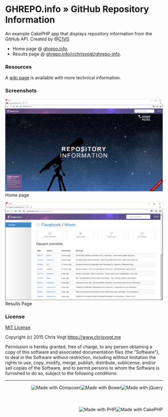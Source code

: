 # GHREPO.info » GitHub Repository Information

An example CakePHP app that displays repository information from the GitHub API. Created by @[C1V0](https://www.twitter.com/c1v0).

* Home page @ [ghrepo.info](http://ghrepo.info).
* Results page @ [ghrepo.info/r/chrisvogt/ghrepo-info](http://ghrepo.info/r/chrisvogt/ghrepo-info).

### Resources

A [wiki page](https://github.com/chrisvogt/example-php-challenge/wiki/Developer-Notes) is available with more technical information.

### Screenshots

[![Project Directory](/source/webroot/img/screenshot.home.jpg)](http://ghrepo.info)
Home page

[![Project Directory](/source/webroot/img/screenshot.result.jpg)](http://ghrepo.info/r/chrisvogt/ghrepo-info)
Results Page

### License

[MIT License](LICENSE.md)

Copyright (c) 2015 Chris Vogt https://www.chrisvogt.me

Permission is hereby granted, free of charge, to any person obtaining a copy
of this software and associated documentation files (the "Software"), to deal
in the Software without restriction, including without limitation the rights
to use, copy, modify, merge, publish, distribute, sublicense, and/or sell
copies of the Software, and to permit persons to whom the Software is
furnished to do so, subject to the following conditions:

___

<img src="http://upload.wikimedia.org/wikipedia/en/9/9e/JQuery_logo.svg" alt="Made with jQuery" height="70" align="right"> <img src="http://bower.io/img/bower-logo.svg" alt="Made with Bower" height="70" align="right"> <img src="https://upload.wikimedia.org/wikipedia/commons/2/26/Logo-composer-transparent.png" alt="Made with Composer" height="70" align="right"> <img src="https://cdn.rawgit.com/chrisvogt/wowchar-info/master/webroot/img/cake-logo-smaller.png" alt="Made with CakePHP" height="70" align="right"> <img src="https://cdn.rawgit.com/chrisvogt/wowchar-info/master/webroot/img/php-med-trans.png" alt="Made with PHP" height="70" align="right">
